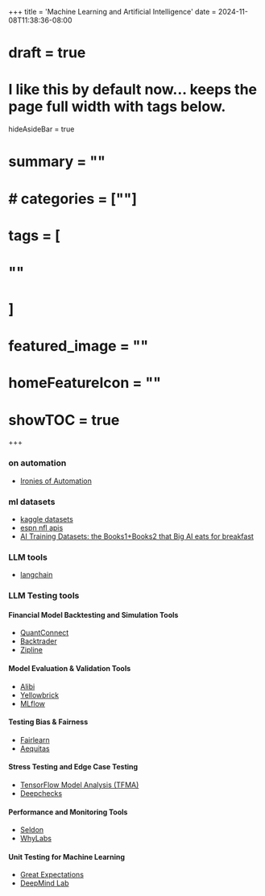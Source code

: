 +++
title = 'Machine Learning and Artificial Intelligence'
date = 2024-11-08T11:38:36-08:00
# draft = true
# I like this by default now... keeps the page full width with tags below.
hideAsideBar = true
# summary = ""
# # categories = [""]
# tags = [
  # ""
  # ]
# featured_image = ""
# homeFeatureIcon = ""
# showTOC = true
+++
### on automation

- [Ironies of Automation](https://www.complexcognition.co.uk/2021/06/ironies-of-automation.html)
  
### ml datasets

- [kaggle datasets](https://www.kaggle.com/datasets)
- [espn nfl apis](https://gist.github.com/nntrn/ee26cb2a0716de0947a0a4e9a157bc1c)
- [AI Training Datasets: the Books1+Books2 that Big AI eats for breakfast](https://gregoreite.com/drilling-down-details-on-the-ai-training-datasets/#Books1_Books2_15)
  
### LLM tools

- [langchain](https://www.langchain.com/)

### LLM Testing tools

#### Financial Model Backtesting and Simulation Tools
- [QuantConnect](https://www.quantconnect.com/)
- [Backtrader](https://www.backtrader.com/)
- [Zipline](https://www.zipline.io/)

#### Model Evaluation & Validation Tools
- [Alibi](https://github.com/SeldonIO/alibi)
- [Yellowbrick](https://www.scikit-yb.org/en/latest/)
- [MLflow](https://mlflow.org/)

#### Testing Bias & Fairness
- [Fairlearn](https://fairlearn.org/)
- [Aequitas](http://aequitas.dssg.io/)

#### Stress Testing and Edge Case Testing
- [TensorFlow Model Analysis (TFMA)](https://www.tensorflow.org/tfx/guide/tfma)
- [Deepchecks](https://github.com/deepchecks/deepchecks)

#### Performance and Monitoring Tools
- [Seldon](https://www.seldon.io/)
- [WhyLabs](https://whylabs.ai/)

#### Unit Testing for Machine Learning
- [Great Expectations](https://greatexpectations.io/)
- [DeepMind Lab](https://github.com/deepmind/lab)

<!--more-->

